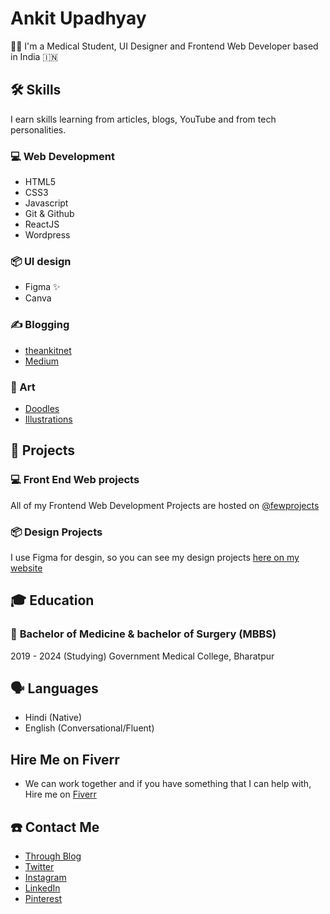  # Ankit Upadhyay 

👨‍⚕ I'm a Medical Student, UI Designer and Frontend Web Developer based in India 🇮🇳

## 🛠 Skills 

I earn skills learning from articles, blogs, YouTube and from tech personalities.

### 💻 Web Development

- HTML5
- CSS3
- Javascript
- Git & Github
- ReactJS
- Wordpress

### 📦 UI design

- Figma ✨
- Canva

### ✍️ Blogging

- [theankitnet](https://theankitnet.com/blog)
- [Medium](https://theankitnet.medium.com)

### 🎨 Art

- [Doodles](https://theankitnet.com/doodles/)
- [Illustrations](https://tangramm.netlify.app/)
 
## 💾 Projects

### 💻 Front End Web projects

All of my Frontend Web Development Projects are hosted on [@fewprojects](https://github.com/fewprojects)

### 📦 Design Projects

I use Figma for desgin, so you can see my design projects [here on my website](https://theankitnet.com/projects/)

## 🎓 Education

### 💉 **Bachelor of Medicine & bachelor of Surgery** (MBBS)
2019 - 2024 (Studying)
Government Medical College, Bharatpur

## 🗣 Languages

- Hindi (Native)
- English (Conversational/Fluent)

## Hire Me on Fiverr

- We can work together and if you have something that I can help with, Hire me on [Fiverr](https://www.fiverr.com/d_ankitupadhyay?up_rollout=true)

## ☎️ Contact Me

- [Through Blog](https://theankitnet.com/contact-me/)
- [Twitter](https://www.twitter.com/iamankitupadhay)
- [Instagram](https://www.instagram.com/thisisankitupadhyay)
- [LinkedIn](https://www.linkedin.com/in/thisisankitupadhyay)
- [Pinterest](https://www.pinterest.ca/theankitnet/)
